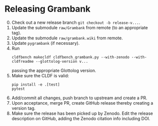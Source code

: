 # Releasing Grambank

0. Check out a new release branch `git checkout -b release-v...`.
1. Update the submodule `raw/Grambank` from remote (to an appropriate tag).
2. Update the submodule `raw/grambank.wiki` from remote.
3. Update `pygrambank` (if necessary).
4. Run
   ```shell
   cldfbench makecldf cldfbench_grambank.py --with-zenodo --with-cldfreadme --glottolog-version v...
   ```
   passing the appropriate Glottolog version.
5. Make sure the CLDF is valid:
   ```shell
   pip install -e .[test]
   pytest
   ```
6. Add/commit all changes, push branch to upstream and create a PR.
7. Upon acceptance, merge PR, create GitHub release thereby creating a version tag.
8. Make sure the release has been picked up by Zenodo. Edit the release description on GitHub,
   adding the Zenodo citation info including DOI.

